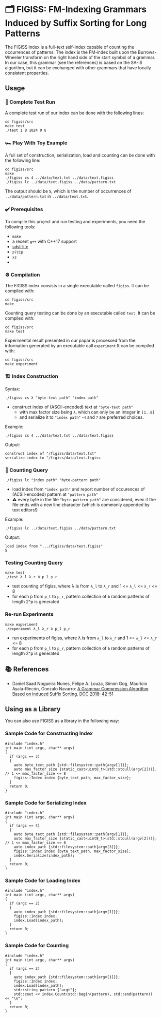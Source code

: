 # 🗂️  FIGISS: FM-Indexing Grammars Induced by Suffix Sorting for Long Patterns

The FIGISS index is a full-text self-index capable of counting the occurrences of patterns.
The index is the FM-index built upon the Burrows-Wheeler transform on the right hand side of the start symbol of a grammar.
In our case, this grammar (see the references) is based on the SA-IS algorithm, but it can be exchanged with other grammars that have locally consistent properties.

## Usage

### 🚀 Complete Test Run

A complete test run of our index can be done with the following lines:

```bash:
cd figiss/src
make test
./test 1 8 1024 0 8
```

### 🏎️ Play With Toy Example

A full set of construction, serialization, load and counting can be done with the following line:

```bash:
cd figiss/src
make
./figiss cs 4 ../data/text.txt ../data/text.figiss
./figiss lc ../data/text.figiss ../data/pattern.txt
```

The output should be `5`, which is the number of occurrences of `../data/pattern.txt` in `../data/text.txt`.

### ✔️ Prerequisites

To compile this project and run testing and experiments, you need the following tools:

 - `make`
 - a recent `g++` with C++17 support
 - [sdsl-lite](https://github.com/simongog/sdsl-lite)
 - `p7zip`
 - `xz`
 - 
### ⚙️ Compilation

The FIGISS index consists in a single executable called `figiss`.
It can be compiled with:

```bash:
cd figiss/src
make
```

Counting query testing can be done by an executable called `test`.
It can be compiled with:
```bash:
cd figiss/src
make test
```

Experimental result presented in our papar is processed from the information generated by an executable call `experiment`
It can be compiled with:
```bash:
cd figiss/src
make experiment
```

### 🏗️ Index Construction

Syntax:

```bash:
./figiss cs λ "byte-text path" "index path"
```

 - construct index of (ASCII-encoded) text at `"byte-text path"`
	- with max factor size being `λ`, which can only be an integer in `[1..8]`
	- and serialize it to `"index path"`
	-`4` and `7` are preferred choices.  

Example:

```bash:
./figiss cs 4 ../data/text.txt ../data/text.figiss
```

Output:

```bash:
construct index of "/figiss/data/text.txt"
serialize index to "/figiss/data/text.figiss
```

### 🔎 Counting Query

```bash:
./figiss lc "index path" "byte-pattern path"
```

 - load index from `"index path"` and report number of occurences of (ACSII-encoded) pattern at `"pattern path"`
 - ⚠️ every byte in the file `"byte-pattern path"` are considered, even if the file ends with a new line character (which is commonly appended by text editors!)

Example:

```bash:
./figiss lc ../data/text.figiss ../data/pattern.txt
```

Output:

```bash:
load index from ".../figiss/data/text.figiss"
5
```

### Testing Counting Query

```bash:
make test
./test λ_l λ_r b p_l p_r
```

- test counting of figiss, where λ is from `λ_l` to `λ_r` and 1 <= `λ_l` <= `λ_r` <= 8
- for each p from `p_l` to `p_r`, pattern collection of `b` random patterns of length 2^p is generated 

### Re-run Experiments

```bash:
make experiment
./experiment λ_l λ_r b p_l p_r
```
- run experiments of figiss, where λ is from `λ_l` to `λ_r` and 1 <= `λ_l` <= `λ_r` <= 8
- for each p from `p_l` to `p_r`, pattern collection of `b` random patterns of length 2^p is generated 

## 📚 References

- Daniel Saad Nogueira Nunes, Felipe A. Louza, Simon Gog, Mauricio Ayala-Rincón, Gonzalo Navarro: [A Grammar Compression Algorithm Based on Induced Suffix Sorting. DCC 2018: 42-51](https://doi.org/10.1109/DCC.2018.00012)

## Using as a Library

You can also use FIGISS as a library in the following way:

### Sample Code for Constructing Index

```c++:
#include "index.h"
int main (int argc, char** argv)
{
  if (argc == 3)
  {
    auto byte_text_path {std::filesystem::path{argv[1]}};
    auto max_factor_size {static_cast<uint8_t>(std::stoull(argv[2]))}; // 1 <= max_factor_size <= 8
    figiss::Index index {byte_text_path, max_factor_size};
  }
  return 0;
}
```

### Sample Code for Serializing Index

```c++:
#include "index.h"
int main (int argc, char** argv)
{
  if (argc == 4)
  {
    auto byte_text_path {std::filesystem::path{argv[1]}};
    auto max_factor_size {static_cast<uint8_t>(std::stoull(argv[2]))}; // 1 <= max_factor_size <= 8
    auto index_path {std::filesystem::path{argv[3]}};
    figiss::Index index {byte_text_path, max_factor_size};
    index.Serialize(index_path);
  }
  return 0;
}
```

### Sample Code for Loading Index

```c++:
#include "index.h"
int main (int argc, char** argv)
{
  if (argc == 2)
  {
    auto index_path {std::filesystem::path{argv[1]}};
    figiss::Index index;
    index.Load(index_path);
  }
  return 0;
}
```

### Sample Code for Counting

```c++:
#include "index.h"
int main (int argc, char** argv)
{
  if (argc == 2)
  {
    auto index_path {std::filesystem::path{argv[1]}};
    figiss::Index index;
    index.Load(index_path);
    std::string pattern {"acgt"};
    std::cout << index.Count(std::begin(pattern), std::end(pattern)) << "\n";
  }
  return 0;
}
```
